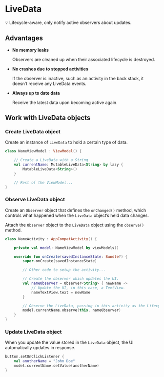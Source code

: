 # LiveData

<aside>
💡 Lifecycle-aware, only notify active observers about updates.

</aside>

## Advantages

- **No memory leaks**
    
    Observers are cleaned up when their associated lifecycle is destroyed.
    
- **No crashes due to stopped activities**
    
    If the observer is inactive, such as an activity in the back stack, it doesn’t receive any LiveData events.
    
- **Always up to date data**
    
    Receive the latest data upon becoming active again.
    

## Work with LiveData objects

### Create LiveData object

Create an instance of `LiveData` to hold a certain type of data.

```kotlin
class NameViewModel : ViewModel() {

    // Create a LiveData with a String
    val currentName: MutableLiveData<String> by lazy {
        MutableLiveData<String>()
    }

    // Rest of the ViewModel...
}
```

### Observe LiveData object

Create an `Observer` object that defines the `onChanged()` method, which controls what happened when the `LiveData` object’s held data changes.

Attach the `Observer` object to the `LiveData` object using the `observe()` method.

```kotlin
class NameActivity : AppCompatActivity() {

    private val model: NameViewModel by viewModels()

    override fun onCreate(savedInstanceState: Bundle?) {
        super.onCreate(savedInstanceState)

        // Other code to setup the activity...

        // Create the observer which updates the UI.
        val nameObserver = Observer<String> { newName ->
            // Update the UI, in this case, a TextView.
            nameTextView.text = newName
        }

        // Observe the LiveData, passing in this activity as the LifecycleOwner and the observer.
        model.currentName.observe(this, nameObserver)
    }
}
```

### Update LiveData object

When you update the value stored in the `LiveData` object, the UI automatically updates in response.

```kotlin
button.setOnClickListener {
    val anotherName = "John Doe"
    model.currentName.setValue(anotherName)
}
```